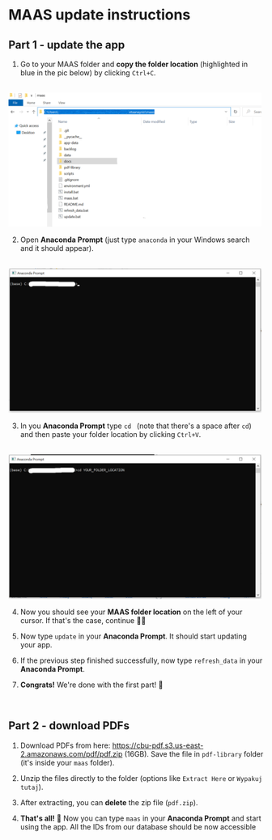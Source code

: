 # MAAS update instructions

## Part 1 - update the app

1. Go to your MAAS folder and **copy the folder location** (highlighted in blue in the pic below) by clicking `Ctrl+C`.
<br>
    <img src="https://github.com/AlxndrMlk/maas/raw/main/docs/folder_location.png" width="500">


2. Open **Anaconda Prompt** (just type `anaconda` in your Windows search and it should appear).
<br>
    <img src="https://github.com/AlxndrMlk/maas/raw/main/docs/anaconda_prompt.png" width="500">

3. In you **Anaconda Prompt** type `cd ` (note that there's a space after `cd`) and then paste your folder location by clicking `Ctrl+V`.
<br>
    <img src="https://github.com/AlxndrMlk/maas/raw/main/docs/anaconda_prompt_2.png" width="500">

4. Now you should see your **MAAS folder location** on the left of your cursor. If that's the case, continue 👍🏼

5. Now type `update` in your **Anaconda Prompt**. It should start updating your app.

6. If the previous step finished successfully, now type `refresh_data` in your **Anaconda Prompt**.

7. **Congrats!** We're done with the first part! 🎉

<br>

## Part 2 - download PDFs

1. Download PDFs from here: https://cbu-pdf.s3.us-east-2.amazonaws.com/pdf/pdf.zip (16GB). Save the file in `pdf-library` folder (it's inside your `maas` folder).

2. Unzip the files directly to the folder (options like `Extract Here` or `Wypakuj tutaj`).

3. After extracting, you can **delete** the zip file (`pdf.zip`).

3. **That's all!** 🎉 Now you can type `maas` in your **Anaconda Prompt** and start using the app. All the IDs from our database should be now accessible 

